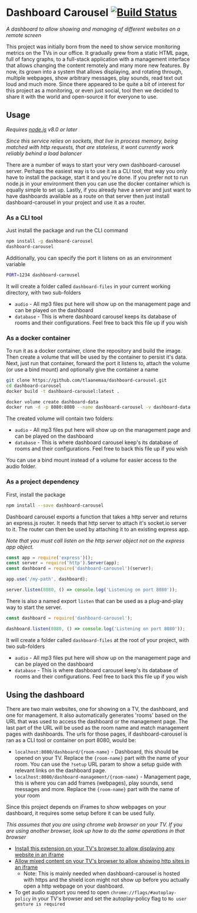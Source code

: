 # Dashboard Carousel [![Build Status](https://travis-ci.org/tlaanemaa/dashboard-carousel.svg?branch=master)](https://travis-ci.org/tlaanemaa/dashboard-carousel)
_A dashboard to allow showing and managing of different websites on a remote screen_

This project was initially born from the need to show service monitoring metrics on the TVs in our office. It gradually grew from a static HTML page, full of fancy graphs, to a full-stack application with a management interface that allows changing the content remotely and many more new features. By now, its grown into a system that allows displaying, and rotating through, multiple webpages, show arbitrary messages, play sounds, read text out loud and much more. Since there appeared to be quite a bit of interest for this project as a monitoring, or even just social, tool then we decided to share it with the world and open-source it for everyone to use.

## Usage
_Requires [node.js](https://nodejs.org/en/download/) v8.0 or later_

_Since this service relies on sockets, that live in process memory, being matched with http requests, that are stateless, it wont currently work reliably behind a load balancer_

There are a number of ways to start your very own dashboard-carousel server. Perhaps the easiest way is to use it as a CLI tool, that way you only have to install the package, start it and you're done. If you prefer not to run node.js in your environment then you can use the docker container which is equally simple to set up. Lastly, if you already have a server and just want to have dashboards available as a route on that server then just install dashboard-carousel in your project and use it as a router.
### As a CLI tool
Just install the package and run the CLI command
```sh
npm install -g dashboard-carousel
dashboard-carousel
```
Additionally, you can specify the port it listens on as an environment variable
```sh
PORT=1234 dashboard-carousel
```
It will create a folder called `dashboard-files` in your current working directory, with two sub-folders
* `audio` - All mp3 files put here will show up on the management page and can be played on the dashboard
* `database` - This is where dashboard carousel keeps its database of rooms and their configurations. Feel free to back this file up if you wish
### As a docker container
To run it as a docker container, clone the repository and build the image.
Then create a volume that will be used by the container to persist it's data.
Next, just run that container, forward the port it listens to, attach the volume (or use a bind mount) and optionally give the container a name
```sh
git clone https://github.com/tlaanemaa/dashboard-carousel.git
cd dashboard-carousel
docker build -t dashboard-carousel:latest .

docker volume create dashboard-data
docker run -d -p 8080:8080 --name dashboard-carousel -v dashboard-data:/app/dashboard-files dashboard-carousel:latest
```
The created volume will contain two folders:
* `audio` - All mp3 files put here will show up on the management page and can be played on the dashboard
* `database` - This is where dashboard carousel keep's its database of rooms and their configurations. Feel free to back this file up if you wish

You can use a bind mount instead of a volume for easier access to the audio folder.
### As a project dependency
First, install the package
```sh
npm install --save dashboard-carousel
```
Dashboard carousel exports a function that takes a http server and returns an express.js router.
It needs that http server to attach it's socket.io server to it.
The router can then be used by attaching it to an existing express app.

_Note that you must call listen on the http server object not on the express app object._
```js
const app = require('express')();
const server = require('http').Server(app);
const dashboard = require('dashboard-carousel')(server);

app.use('/my-path', dashboard);

server.listen(8080, () => console.log('Listening on port 8080'));
```
There is also a named export `listen` that can be used as a plug-and-play way to start the server.
```js
const dashboard = require('dashboard-carousel');

dashboard.listen(8080, () => console.log('Listening on port 8080'));
```
It will create a folder called `dashboard-files` at the root of your project, with two sub-folders
* `audio` - All mp3 files put here will show up on the management page and can be played on the dashboard
* `database` - This is where dashboard carousel keep's its database of rooms and their configurations. Feel free to back this file up if you wish

## Using the dashboard
There are two main websites, one for showing on a TV, the dashboard, and one for management.
It also automatically generates 'rooms' based on the URL that was used to access the dashboard or the management page.
The last part of the URL will be used as the room name and match management pages with dashboards.
The urls for those pages, if dashboard-carousel is ran as a CLI tool or container on port 8080, would be:
* `localhost:8080/dashboard/{room-name}` - Dashboard, this should be opened on your TV. Replace the `{room-name}` part with the name of your room. You can use the `?setup` URL param to show a setup guide with relevant links on the dashboard page.
* `localhost:8080/dashboard-management/{room-name}` - Management page, this is where you can add frames (webpages), play sounds, send messages and more. Replace the `{room-name}` part with the name of your room

Since this project depends on iFrames to show webpages on your dashboard, it requires some setup before it can be used fully.

_This assumes that you are using chrome web browser on your TV. If you are using another browser, look up how to do the same operations in that browser_
- [Install this extension on your TV's browser to allow displaying any website in an iframe](https://chrome.google.com/webstore/detail/ignore-x-frame-headers/gleekbfjekiniecknbkamfmkohkpodhe)
- [Allow mixed content on your TV's browser to allow showing http sites in an iframe](https://www.howtogeek.com/181911/htg-explains-what-exactly-is-a-mixed-content-warning/)
  - Note: This is mainly needed when dashboard-carousel is hosted with https and the shield icon might not show up before you actually open a http webpage on your dashboard.
- To get audio support you need to open `chrome://flags/#autoplay-policy` in your TV's browser and set the autoplay-policy flag to `No user gesture is required`
